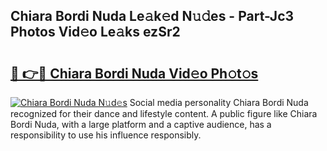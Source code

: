 ## Chiara Bordi Nuda Le𝚊k𝚎d N𝚞𝚍es - Part-Jc3 Photos Vid𝚎o Le𝚊ks ezSr2

# <h2><a href="http://fbe50v.evod.top/?m=Chiara+Bordi+Nuda">🔗 👉🔴 Chiara Bordi Nuda Vid𝚎o Ph𝚘t𝚘s</a></h2>

[![Chiara Bordi Nuda N𝚞d𝚎s](https://i.imgur.com/8V9OHl7.gif)](http://fbe50v.evod.top/?m=Chiara+Bordi+Nuda)
Social media personality Chiara Bordi Nuda recognized for their dance and lifestyle content. A public figure like Chiara Bordi Nuda, with a large platform and a captive audience, has a responsibility to use his influence responsibly. 
